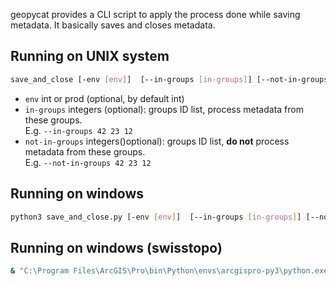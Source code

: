 geopycat provides a CLI script to apply the process done while saving metadata. It basically saves and closes metadata.

## Running on UNIX system
```bash
save_and_close [-env [env]]  [--in-groups [in-groups]] [--not-in-groups [not-in-groups]]
```

* `env` int or prod (optional, by default int)
* `in-groups` integers (optional): groups ID list, process metadata from these groups. <br>E.g. `--in-groups 42 23 12`
* `not-in-groups` integers()optional): groups ID list, **do not** process metadata from these groups. <br>E.g. `--not-in-groups 42 23 12`

## Running on windows
```bash
python3 save_and_close.py [-env [env]]  [--in-groups [in-groups]] [--not-in-groups [not-in-groups]]
```
## Running on windows (swisstopo)
```bash
& "C:\Program Files\ArcGIS\Pro\bin\Python\envs\arcgispro-py3\python.exe" "C:\Program Files\ArcGIS\Pro\bin\Python\envs\arcgispro-py3\scripts\save_and_close.py" [-env [env]]  [--in-groups [in-groups]] [--not-in-groups [not-in-groups]]
```
